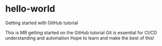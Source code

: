 # hello-world
Getting started with GitHub tutorial

This is MR getting started on the GitHub tutorial
Git is essential for CI/CD understanding and automation
Hope to learn and make the best of this!
